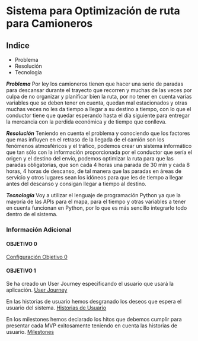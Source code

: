 # Sistema para Optimización de ruta para Camioneros

## Indice

- Problema
- Resolución
- Tecnología

***Problema***
Por ley los camioneros tienen que hacer una serie de paradas para descansar durante el trayecto que recorren y muchas de las veces por culpa de no organizar y planificar bien la ruta, por no tener en cuenta varias variables que se deben tener en cuenta, quedan mal estacionados y otras muchas veces no les da tiempo a llegar a su destino a tiempo, con lo que el conductor tiene que quedar esperando hasta el día siguiente para entregar la mercancia con la perdida económica y de tiempo que conlleva.

***Resolución***
Teniendo en cuenta el problema y conociendo que los factores que mas influyen en el retraso de la llegada de el camión son los fenómenos atmosféricos y el tráfico, podemos crear un sistema informático que tan sólo con la información proporcionada por el conductor que sería el origen y el destino del envío, podemos optimizar la ruta para que las paradas obligatorias, que son cada 4 horas una parada de 30 min y cada 8 horas, 4 horas de descanso, de tal manera que las paradas en áreas de servicio y otros lugares sean los idóneos para que les de tiempo a llegar antes del descanso y consigan llegar a tiempo al destino.

***Tecnología***
Voy a utilizar el lenguaje de programación Python ya que la mayoría de las APIs para el mapa, para el tiempo y otras variables a tener en cuenta funcionan en Python, por lo que es más sencillo integrarlo todo dentro de el sistema.

### Información Adicional

#### OBJETIVO 0
[Configuración Objetivo 0](objetivo0.md)

#### OBJETIVO 1
Se ha creado un User Journey especificando el usuario que usará la aplicación.
[User Journey](docs/user_journey.md)

En las historias de usuario hemos desgranado los deseos que espera el usuario del sistema.
[Historias de Usuario](docs/historias_de_usuario.md)

En los milestones hemos declarado los hitos que debemos cumplir para presentar cada MVP exitosamente teniendo en cuenta las historias de usuario.
[Milestones](docs/milestones.md)